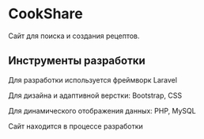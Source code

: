 # CookShare
Сайт для поиска и создания рецептов.

## Инструменты разработки

<p align="center">
<p>Для разработки используется фреймворк Laravel</p>
<p>Для дизайна и адаптивной верстки: Bootstrap, CSS</p>
<p>Для динамического отображения данных: PHP, MySQL</p>
</p>
Сайт находится в процессе разработки
